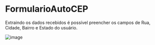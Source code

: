 # FormularioAutoCEP

Extraindo os dados recebidos é possível preencher os campos de Rua, Cidade, Bairro e Estado do usuário.

![image](https://user-images.githubusercontent.com/104083691/214941762-805dbbf6-6e2d-4cd6-88d3-d3d3ef49b9e6.png)
